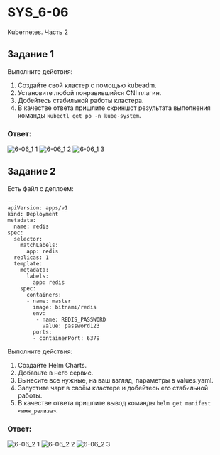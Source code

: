 # SYS_6-06
Kubernetes. Часть 2
## Задание 1
Выполните действия:
1. Создайте свой кластер с помощью kubeadm.
2. Установите любой понравившийся CNI плагин.
3. Добейтесь стабильной работы кластера.
4. В качестве ответа пришлите скриншот результата выполнения команды ``` kubectl get po -n kube-system ```.
### Ответ:
![6-06_1 1](https://github.com/Roman-Teterevlev/SYS_6-06/assets/132853752/20f181e5-cea6-4799-ace0-c2400d681023)
![6-06_1 2](https://github.com/Roman-Teterevlev/SYS_6-06/assets/132853752/bcff1759-646b-4516-a592-636955eb096c)
![6-06_1 3](https://github.com/Roman-Teterevlev/SYS_6-06/assets/132853752/c150d06e-9ce9-4300-bc8b-cc78d87a7c84)
## Задание 2

Есть файл с деплоем:
```
---
apiVersion: apps/v1
kind: Deployment
metadata:
  name: redis
spec:
  selector:
    matchLabels:
      app: redis
  replicas: 1
  template:
    metadata:
      labels:
        app: redis
    spec:
      containers:
      - name: master
        image: bitnami/redis
        env:
         - name: REDIS_PASSWORD
           value: password123
        ports:
        - containerPort: 6379
```
Выполните действия:
1. Создайте Helm Charts.
2. Добавьте в него сервис.
3. Вынесите все нужные, на ваш взгляд, параметры в values.yaml.
4. Запустите чарт в своём кластере и добейтесь его стабильной работы.
5. В качестве ответа пришлите вывод команды ``` helm get manifest <имя_релиза> ```.
### Ответ:
![6-06_2 1](https://github.com/Roman-Teterevlev/SYS_6-06/assets/132853752/ba7127ea-f1e7-44e5-9bf5-484085de60b6)
![6-06_2 2](https://github.com/Roman-Teterevlev/SYS_6-06/assets/132853752/db1fe8e3-5589-4a51-96a3-734421264307)
![6-06_2 3](https://github.com/Roman-Teterevlev/SYS_6-06/assets/132853752/7094e593-7f07-4959-90dd-c0ae13a189dd)
